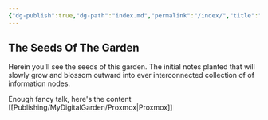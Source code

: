 ```yaml
---
{"dg-publish":true,"dg-path":"index.md","permalink":"/index/","title":"\"Testing My Digital Garden\"","tags":["gardenEntry"],"noteIcon":"","created":"2024-12-31T01:00:46.936-06:00","updated":"2025-01-15T02:51:16.177-06:00"}
---
```


## The Seeds Of The Garden

Herein you'll see the seeds of this garden. The initial notes planted that will slowly grow and blossom outward into ever interconnected collection of of information nodes. 

Enough fancy talk, here's the content
[[Publishing/MyDigitalGarden/Proxmox\|Proxmox]]


